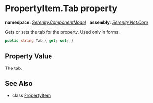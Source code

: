 # PropertyItem.Tab property
**namespace:** *[Serenity.ComponentModel](../../README.md#serenity.componentmodel-namespace)*   **assembly**: *[Serenity.Net.Core](../../README.md)*

Gets or sets the tab for the property. Used only in forms.

```csharp
public string Tab { get; set; }
```

## Property Value

The tab.

## See Also

* class [PropertyItem](../PropertyItem.md)